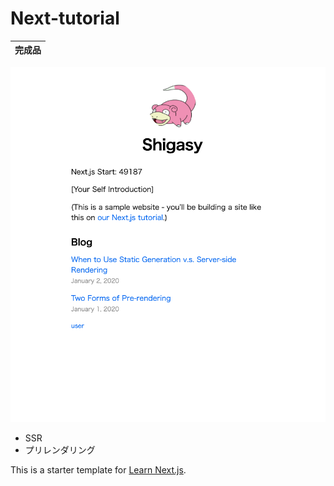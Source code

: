 # Next-tutorial
| 完成品 |
| ------ |

![](2020-06-06-09-34-57.png)

- SSR
- プリレンダリング

This is a starter template for [Learn Next.js](https://nextjs.org/learn).